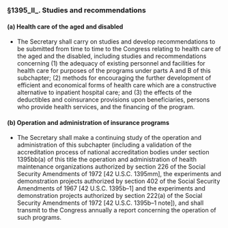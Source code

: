 ### §1395_ll_. Studies and recommendations
#### (a) Health care of the aged and disabled
* The Secretary shall carry on studies and develop recommendations to be submitted from time to time to the Congress relating to health care of the aged and the disabled, including studies and recommendations concerning (1) the adequacy of existing personnel and facilities for health care for purposes of the programs under parts A and B of this subchapter; (2) methods for encouraging the further development of efficient and economical forms of health care which are a constructive alternative to inpatient hospital care; and (3) the effects of the deductibles and coinsurance provisions upon beneficiaries, persons who provide health services, and the financing of the program.

#### (b) Operation and administration of insurance programs
* The Secretary shall make a continuing study of the operation and administration of this subchapter (including a validation of the accreditation process of national accreditation bodies under section 1395bb(a) of this title the operation and administration of health maintenance organizations authorized by section 226 of the Social Security Amendments of 1972 [42 U.S.C. 1395mm], the experiments and demonstration projects authorized by section 402 of the Social Security Amendments of 1967 [42 U.S.C. 1395b–1] and the experiments and demonstration projects authorized by section 222(a) of the Social Security Amendments of 1972 [42 U.S.C. 1395b–1 note]), and shall transmit to the Congress annually a report concerning the operation of such programs.